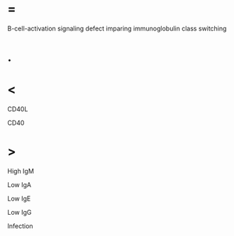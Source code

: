 # =

B-cell-activation signaling defect imparing immunoglobulin class switching

# .

# <

CD40L

CD40

# >

High IgM

Low IgA

Low IgE

Low IgG

Infection

